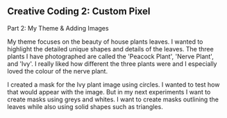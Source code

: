 ## Creative Coding 2: Custom Pixel

Part 2: My Theme & Adding Images

My theme focuses on the beauty of house plants leaves. I wanted to highlight the detailed unique shapes and details of the leaves. The three plants I have photographed are called the 'Peacock Plant', 'Nerve Plant', and 'Ivy'. I really liked how different the three plants were and I especially loved the colour of the nerve plant.

I created a mask for the Ivy plant image using circles. I wanted to test how that would appear with the image. But in my next experiments I want to create masks using greys and whites. I want to create masks outlining the leaves while also using solid shapes such as triangles. 
